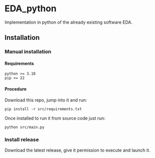 # EDA_python
Implementation in python of the already existing software EDA.

## Installation

### Manual installation

#### Requirements
```
python >= 3.10
pip >= 22
```
#### Procedure
Download this repo, jump into it and run:
```
pip install -r src/requirements.txt 
```
Once installed to run it from source code just run:
```
python src/main.py
```

### Install release
Download the latest release, give it permission to execute and launch it.
